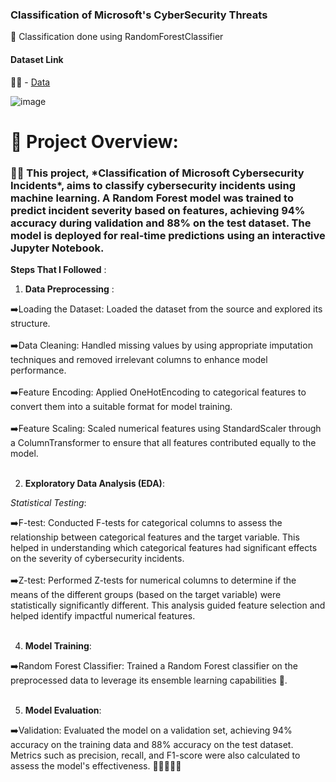### Classification of Microsoft's CyberSecurity Threats

🚀 Classification done using RandomForestClassifier


#### Dataset Link 
🧑‍💻 - <a href="https://drive.google.com/drive/folders/18vt2lkf69MggXitrTSn9qnZ8s-ToeKcH" target=_blank>Data</a> 


![image](https://github.com/user-attachments/assets/2a1be153-e2e4-42d7-b197-f241274348ce)


<h1>🎯 Project Overview:</h1> 
<h3> 🧑‍💻 This project, *Classification of Microsoft Cybersecurity Incidents*, aims to classify cybersecurity incidents using machine learning. A Random Forest model was trained to predict incident severity based on features, achieving 94% accuracy during validation and 88% on the test dataset. The model is deployed for real-time predictions using an interactive Jupyter Notebook.</h3>

**Steps That I Followed** :

1. **Data Preprocessing** :

➡️Loading the Dataset: Loaded the dataset from the source and explored its structure. <br><br>
➡️Data Cleaning: Handled missing values by using appropriate imputation techniques and removed irrelevant columns to enhance model performance. <br><br>
➡️Feature Encoding: Applied OneHotEncoding to categorical features to convert them into a suitable format for model training. <br><br> 
➡️Feature Scaling: Scaled numerical features using StandardScaler through a ColumnTransformer to ensure that all features contributed equally to the model. <br><br>

2. **Exploratory Data Analysis (EDA)**:


*Statistical Testing*:

➡️F-test: Conducted F-tests for categorical columns to assess the relationship between categorical features and the target variable. This helped in understanding which categorical features had significant effects on the severity of cybersecurity incidents. <br><br>
➡️Z-test: Performed Z-tests for numerical columns to determine if the means of the different groups (based on the target variable) were statistically significantly different. This analysis guided feature selection and helped identify impactful numerical features.<br><br>


4. **Model Training**:

➡️Random Forest Classifier: Trained a Random Forest classifier on the preprocessed data to leverage its ensemble learning capabilities 🚀.
<br><br>


5. **Model Evaluation**:

➡️Validation: Evaluated the model on a validation set, achieving 94% accuracy on the training data and 88% accuracy on the test dataset. Metrics such as precision, recall, and F1-score were also calculated to assess the model's effectiveness.
                                                                                                            🎯🎯🎯🎯🎯
<br><br>
